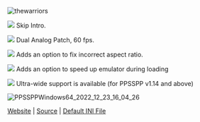![thewarriors](http://thirteenag.github.io/screens/thewarriors/main2.jpg)

![](https://habrastorage.org/webt/d_/eg/ym/d_egymd6w_tem2erocab-e9ikna.png) Skip Intro.

![](https://habrastorage.org/webt/d_/eg/ym/d_egymd6w_tem2erocab-e9ikna.png) Dual Analog Patch, 60 fps.

![](https://habrastorage.org/webt/d_/eg/ym/d_egymd6w_tem2erocab-e9ikna.png) Adds an option to fix incorrect aspect ratio.

![](https://habrastorage.org/webt/d_/eg/ym/d_egymd6w_tem2erocab-e9ikna.png) Adds an option to speed up emulator during loading

![](https://habrastorage.org/webt/d_/eg/ym/d_egymd6w_tem2erocab-e9ikna.png) Ultra-wide support is available (for PPSSPP v1.14 and above)

![PPSSPPWindows64_2022_12_23_16_04_26](https://user-images.githubusercontent.com/4904157/209387701-75952568-fcdf-4a3c-876d-46c8cb38d645.png)

[Website](http://thirteenag.github.io/wfp#thewarriors) | [Source](https://github.com/ThirteenAG/WidescreenFixesPack/blob/master/source/TheWarriors.PPSSPP.FusionMod/main.c) | [Default INI File](https://github.com/ThirteenAG/WidescreenFixesPack/blob/master/data/TheWarriors.PPSSPP.FusionMod/memstick/PSP/PLUGINS/TheWarriors.PPSSPP.FusionMod/TheWarriors.PPSSPP.FusionMod.ini)